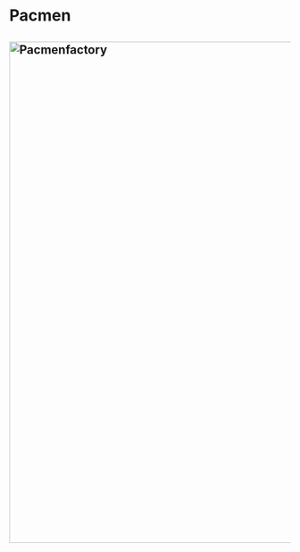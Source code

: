 # Pacmen
## <img width="898" alt="Pacmenfactory" src="https://user-images.githubusercontent.com/90542693/145703169-b90bf730-a44b-4745-a527-1a2db5d550d0.png">
